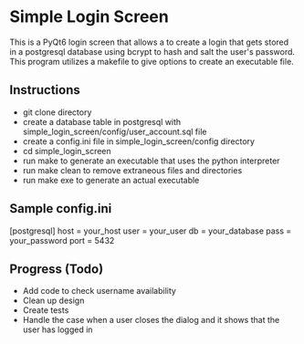# Simple Login Screen

This is a PyQt6 login screen that allows a to create a login that gets stored 
in a postgresql database using bcrypt to hash and salt the user's password. 
This program utilizes a makefile to give options to create an executable file.

## Instructions
- git clone directory
- create a database table in postgresql with simple_login_screen/config/user_account.sql file
- create a config.ini file in simple_login_screen/config directory
- cd simple_login_screen
- run make to generate an executable that uses the python interpreter
- run make clean to remove extraneous files and directories
- run make exe to generate an actual executable

## Sample config.ini
[postgresql]
host = your_host
user = your_user
db = your_database
pass = your_password
port = 5432

## Progress (Todo)
- Add code to check username availability
- Clean up design
- Create tests
- Handle the case when a user closes the dialog and it shows that the user has
    logged in
